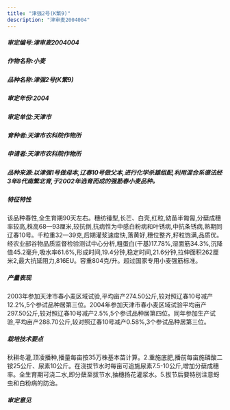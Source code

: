 ```yaml
---
title: "津强2号(K繁9)"
description: "津审麦2004004"
---
```

##### 审定编号:津审麦2004004

##### 作物名称:小麦

##### 品种名称:津强2号(K繁9)

##### 审定年份:2004

##### 审定单位:天津市

##### 育种者:天津市农科院作物所

##### 申请者:天津市农科院作物所

##### 品种来源:以津强1号做母本,辽春10号做父本,进行化学杀雄组配,利用混合系谱法经3年8代南繁北育,于2002年选育而成的强筋春小麦品种。

##### 特征特性
该品种春性,全生育期90天左右。穗纺锤型,长芒、白壳,红粒,幼苗半匍匐,分蘖成穗率较高,株高68—93厘米,较抗倒,抗病性为中感白粉病和叶锈病,中抗条锈病,熟期同辽春10号。千粒重32—39克,后期灌浆速度快,落黄好,穗位整齐,籽粒饱满,品质优。经农业部谷物品质监督检验测试中心分析,粗蛋白(干基)17.78%,湿面筋34.3%,沉降值45.2毫升,吸水率61.6%,形成时间,19.4分钟,稳定时间,21.6分钟,拉伸面积262厘米2,最大抗延阻力,816EU。容重804克/升。超过国家专用小麦强筋标准。

##### 产量表现
2003年参加天津市春小麦区域试验,平均亩产274.50公斤,较对照辽春10号减产12.2%,5个参试品种居第三位。2004年参加天津市春小麦区域试验平均亩产297.50公斤,较对照辽春10号减产2.5%,5个参试品种居第四位。同年参加生产试验,平均亩产288.70公斤,较对照辽春10号减产0.58%,3个参试品种居第三位。

##### 栽培技术要点
秋耕冬灌,顶凌播种,播量每亩按35万株基本苗计算。2.重施底肥,播前每亩施磷酸二铵25公斤、尿素10公斤。在浇拔节水时每亩可追施尿素7.5-10公斤,增加分蘖成穗率。全生育期可浇二水,即分蘖至拔节水,抽穗扬花灌浆水。5.拔节后要特别注意蚜虫和白粉病的防治。

##### 审定意见

